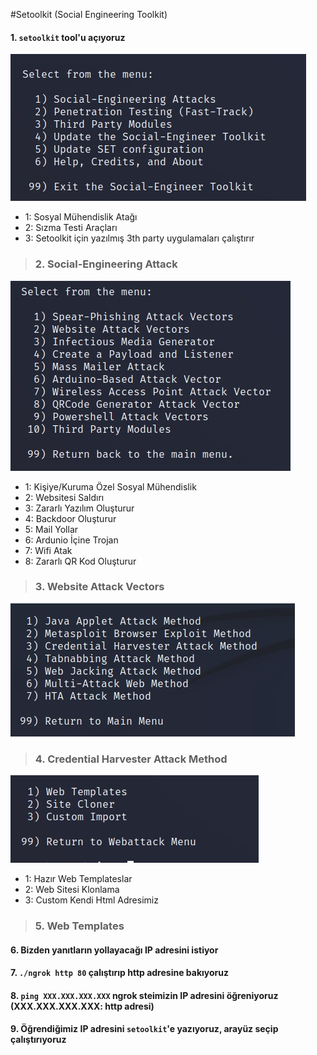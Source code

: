 #Setoolkit (Social Engineering Toolkit)

#### 1. ```setoolkit``` tool'u açıyoruz
![](https://github.com/ahmetnuysal/Cyber-Security/blob/88ac00ceec1bd42735948076f806d36ac5d0e89f/WhatsApp%20Image%202022-08-28%20at%2014.53.30.jpeg)
* 1: Sosyal Mühendislik Atağı
* 2: Sızma Testi Araçları
* 3: Setoolkit için yazılmış 3th party uygulamaları çalıştırır
>### 2. Social-Engineering Attack
![](https://github.com/ahmetnuysal/Cyber-Security/blob/540f2a7967dbc04796e3df22f4938e7e17290487/WhatsApp%20Image%202022-08-28%20at%2014.56.53.jpeg)
* 1: Kişiye/Kuruma Özel Sosyal Mühendislik
* 2: Websitesi Saldırı
* 3: Zararlı Yazılım Oluşturur
* 4: Backdoor Oluşturur
* 5: Mail Yollar
* 6: Ardunio İçine Trojan
* 7: Wifi Atak
* 8: Zararlı QR Kod Oluşturur
>### 3. Website Attack Vectors
![](https://github.com/ahmetnuysal/Cyber-Security/blob/7ec00a9a3d469ba29d8feaccfb0d40c1d9ef2d86/WhatsApp%20Image%202022-08-28%20at%2015.02.57.jpeg)
> ### 4. Credential Harvester Attack Method
![](https://github.com/ahmetnuysal/Cyber-Security/blob/71d6c4090d56fa3eb5d9f81b99c9a645429400da/WhatsApp%20Image%202022-08-28%20at%2015.05.24.jpeg)
* 1: Hazır Web Templateslar
* 2: Web Sitesi Klonlama
* 3: Custom Kendi Html Adresimiz
> ### 5. Web Templates
#### 6. Bizden yanıtların yollayacağı IP adresini istiyor
#### 7. ```./ngrok http 80``` çalıştırıp http adresine bakıyoruz
#### 8. ```ping XXX.XXX.XXX.XXX``` ngrok steimizin IP adresini öğreniyoruz (XXX.XXX.XXX.XXX: http adresi)
#### 9. Öğrendiğimiz IP adresini ```setoolkit```'e yazıyoruz, arayüz seçip çalıştırıyoruz
